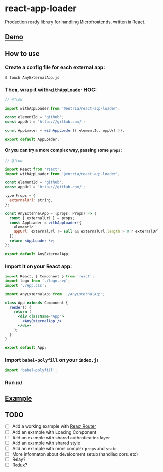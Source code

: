 # react-app-loader
Production ready library for handling Microfrontends, written in React.

## [Demo](https://entria.github.io/react-app-loader/)

## How to use

### Create a config file for each external app:
```
$ touch AnyExternalApp.js
```

### Then, wrap it with `withAppLoader` [HOC](https://reactjs.org/docs/higher-order-components.html):
```jsx
// @flow

import withAppLoader from '@entria/react-app-loader';

const elementId = 'github';
const appUrl = 'https://github.com/';

const AppLoader = withAppLoader({ elementId, appUrl });

export default AppLoader;

```

#### Or you can try a more complex way, passing some `props`:
```jsx
// @flow

import React from 'react';
import withAppLoader from '@entria/react-app-loader';

const elementId = 'github';
const appUrl = 'https://github.com/';

type Props = {
  externalUrl: string,
};

const AnyExternalApp = (props: Props) => {
  const { externalUrl } = props;
  const AppLoader = withAppLoader({
    elementId,
    appUrl: externalUrl != null && externalUrl.length > 0 ? externalUrl : appUrl
  });
  return <AppLoader />;
};

export default AnyExternalApp;

```

### Import it on your React app:
```jsx
import React, { Component } from 'react';
import logo from './logo.svg';
import './App.css';

import AnyExternalApp from './AnyExternalApp';

class App extends Component {
  render() {
    return (
      <div className="App">
        <AnyExternalApp />
      </div>
    );
  }
}

export default App;
```

### Import `babel-polyfill` on your `index.js`
```jsx
import 'babel-polyfill';
```

### Run \o/

## [Example](https://github.com/jgcmarins/react-app-loader/tree/master/example/my-awesome-app)

## TODO
- [ ] Add a working example with [React Router](https://github.com/ReactTraining/react-router)
- [ ] Add an example with Loading Component
- [ ] Add an example with shared authentication layer
- [ ] Add an example with shared style
- [ ] Add an example with more complex `props` and `state`
- [ ] More informaton about development setup (handling cors, etc)
- [ ] Relay?
- [ ] Redux?
